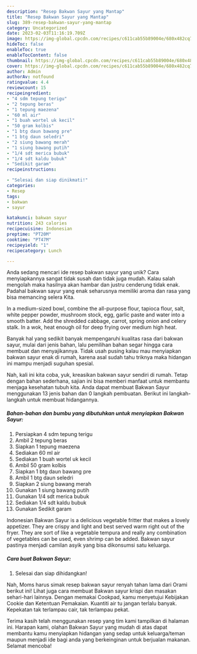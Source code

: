 ```yaml
---
description: "Resep Bakwan Sayur yang Mantap"
title: "Resep Bakwan Sayur yang Mantap"
slug: 389-resep-bakwan-sayur-yang-mantap
category: Uncategorized
date: 2023-02-03T11:16:19.709Z
image: https://img-global.cpcdn.com/recipes/c611cab55b89004e/680x482cq70/bakwan-sayur-foto-resep-utama.jpg
hideToc: false
enableToc: true
enableTocContent: false
thumbnail: https://img-global.cpcdn.com/recipes/c611cab55b89004e/680x482cq70/bakwan-sayur-foto-resep-utama.jpg
cover: https://img-global.cpcdn.com/recipes/c611cab55b89004e/680x482cq70/bakwan-sayur-foto-resep-utama.jpg
author: Admin
authorAv: notfound
ratingvalue: 4.4
reviewcount: 15
recipeingredient:
- "4 sdm tepung terigu"
- "2 tepung beras"
- "1 tepung maezena"
- "60 ml air"
- "1 buah wortel uk kecil"
- "50 gram kolbis"
- "1 btg daun bawang pre"
- "1 btg daun seledri"
- "2 siung bawang merah"
- "1 siung bawang putih"
- "1/4 sdt merica bubuk"
- "1/4 sdt kaldu bubuk"
- "Sedikit garam"
recipeinstructions:

- "Selesai dan siap dinikmati!"
categories:
- Resep
tags:
- bakwan
- sayur

katakunci: bakwan sayur 
nutrition: 243 calories
recipecuisine: Indonesian
preptime: "PT20M"
cooktime: "PT47M"
recipeyield: "1"
recipecategory: Lunch

---
```





Anda sedang mencari ide resep bakwan sayur yang unik? Cara menyiapkannya sangat tidak susah dan tidak juga mudah. Kalau salah mengolah maka hasilnya akan hambar dan justru cenderung tidak enak. Padahal bakwan sayur yang enak seharusnya memiliki aroma dan rasa yang bisa memancing selera Kita.





In a medium-sized bowl, combine the all-purpose flour, tapioca flour, salt, white pepper powder, mushroom stock, egg, garlic paste and water into a smooth batter. Add the shredded cabbage, carrot, spring onion and celery stalk. In a wok, heat enough oil for deep frying over medium high heat.

Banyak hal yang sedikit banyak mempengaruhi kualitas rasa dari bakwan sayur, mulai dari jenis bahan, lalu pemilihan bahan segar hingga cara membuat dan menyajikannya. Tidak usah pusing kalau mau menyiapkan bakwan sayur enak di rumah, karena asal sudah tahu triknya maka hidangan ini mampu menjadi suguhan spesial.






Nah, kali ini kita coba, yuk, kreasikan bakwan sayur sendiri di rumah. Tetap dengan bahan sederhana, sajian ini bisa memberi manfaat untuk membantu menjaga kesehatan tubuh kita. Anda dapat membuat Bakwan Sayur menggunakan 13 jenis bahan dan 0 langkah pembuatan. Berikut ini langkah-langkah untuk membuat hidangannya.

<!--inarticleads1-->

##### Bahan-bahan dan bumbu yang dibutuhkan untuk menyiapkan Bakwan Sayur:

1. Persiapkan 4 sdm tepung terigu
1. Ambil 2 tepung beras
1. Siapkan 1 tepung maezena
1. Sediakan 60 ml air
1. Sediakan 1 buah wortel uk kecil
1. Ambil 50 gram kolbis
1. Siapkan 1 btg daun bawang pre
1. Ambil 1 btg daun seledri
1. Siapkan 2 siung bawang merah
1. Gunakan 1 siung bawang putih
1. Gunakan 1/4 sdt merica bubuk
1. Sediakan 1/4 sdt kaldu bubuk
1. Gunakan Sedikit garam


Indonesian Bakwan Sayur is a delicious vegetable fritter that makes a lovely appetizer. They are crispy and light and best served warm right out of the fryer. They are sort of like a vegetable tempura and really any combination of vegetables can be used, even shrimp can be added. Bakwan sayur pastinya menjadi camilan asyik yang bisa dikonsumsi satu keluarga. 

<!--inarticleads2-->

##### Cara buat Bakwan Sayur:


1. Selesai dan siap dihidangkan!

Nah, Moms harus simak resep bakwan sayur renyah tahan lama dari Orami berikut ini! Lihat juga cara membuat Bakwan sayur krispi dan masakan sehari-hari lainnya. Dengan memakai Cookpad, kamu menyetujui Kebijakan Cookie dan Ketentuan Pemakaian. Kuantiti air tu jangan terlalu banyak. Kepekatan tak terlampau cair, tak terlampau pekat. 

Terima kasih telah menggunakan resep yang tim kami tampilkan di halaman ini. Harapan kami, olahan Bakwan Sayur yang mudah di atas dapat membantu kamu menyiapkan hidangan yang sedap untuk keluarga/teman maupun menjadi ide bagi anda yang berkeinginan untuk berjualan makanan. Selamat mencoba!
